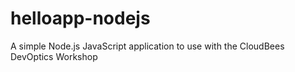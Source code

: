 # helloapp-nodejs
A simple Node.js JavaScript application to use with the CloudBees DevOptics Workshop

